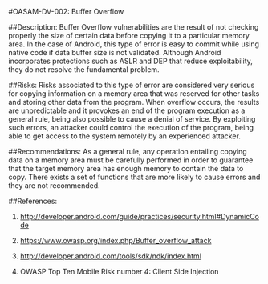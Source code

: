 
#OASAM-DV-002: Buffer Overflow

##Description:
Buffer Overflow vulnerabilities are the result of not checking properly the size of certain data before copying it to a particular memory area. In the case of Android, this type of error is easy to commit while using native code if data buffer size is not validated. Although Android incorporates protections such as ASLR and DEP that reduce exploitability, they do not resolve the fundamental problem.

##Risks:
Risks associated to this type of error are considered very serious for copying information on a memory area that was reserved for other tasks and storing other data from the program. When overflow occurs, the results are unpredictable and it provokes an end of the program execution as a general rule, being also possible to cause a denial of service. By exploiting such errors, an attacker could control the execution of the program, being able to get access to the system remotely by an experienced attacker.

##Recommendations:
As a general rule, any operation entailing copying data on a memory area must be carefully performed in order to guarantee that the target memory area has enough memory to contain the data to copy. There exists a set of functions that are more likely to cause errors and they are not recommended.

##References:
1. http://developer.android.com/guide/practices/security.html#DynamicCode
2. https://www.owasp.org/index.php/Buffer_overflow_attack

3. http://developer.android.com/tools/sdk/ndk/index.html

4. OWASP Top Ten Mobile Risk number 4: Client Side Injection
